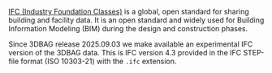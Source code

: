 [IFC (Industry Foundation Classes)](https://technical.buildingsmart.org/standards/ifc/) is a global, open standard for sharing building and facility data. It is an open standard and widely used for Building Information Modeling (BIM) during the design and construction phases.

Since 3DBAG release 2025.09.03 we make available an experimental IFC version of the 3DBAG data. This is IFC version 4.3 provided in the IFC STEP-file format (ISO 10303-21) with the `.ifc` extension.
